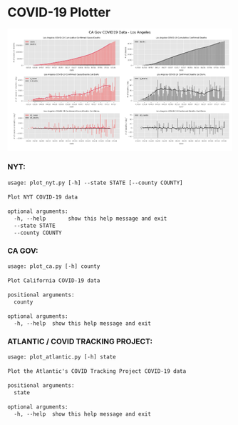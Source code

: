 # COVID-19 Plotter

![Example graphs](./example.png)


### NYT:

	usage: plot_nyt.py [-h] --state STATE [--county COUNTY]
	
	Plot NYT COVID-19 data
	
	optional arguments:
	  -h, --help       show this help message and exit
	  --state STATE
	  --county COUNTY

### CA GOV:

    usage: plot_ca.py [-h] county

    Plot California COVID-19 data

    positional arguments:
      county

    optional arguments:
      -h, --help  show this help message and exit

### ATLANTIC / COVID TRACKING PROJECT:

    usage: plot_atlantic.py [-h] state

    Plot the Atlantic's COVID Tracking Project COVID-19 data

    positional arguments:
      state

    optional arguments:
      -h, --help  show this help message and exit

